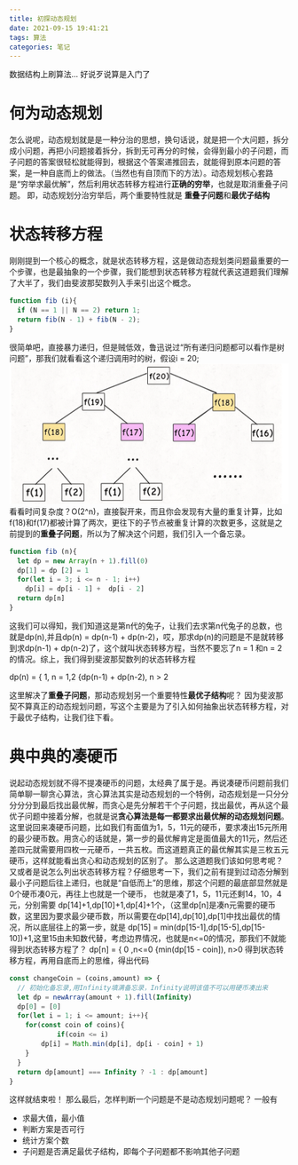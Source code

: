 ```yaml
---
title: 初探动态规划
date: 2021-09-15 19:41:21
tags: 算法
categories: 笔记
---
```

数据结构上刷算法... 好说歹说算是入门了
<!--more-->

# 何为动态规划
怎么说呢，动态规划就是是一种分治的思想，换句话说，就是把一个大问题，拆分成小问题，再把小问题接着拆分，拆到无可再分的时候，会得到最小的子问题，而子问题的答案很轻松就能得到，根据这个答案递推回去，就能得到原本问题的答案，是一种自底而上的做法。（当然也有自顶而下的方法）。动态规划核心套路是“穷举求最优解”，然后利用状态转移方程进行**正确的穷举**，也就是取消重叠子问题。
即，动态规划分治穷举后，两个重要特性就是 **重叠子问题**和**最优子结构**

# 状态转移方程
刚刚提到一个核心的概念，就是状态转移方程，这是做动态规划类问题最重要的一个步骤，也是最抽象的一个步骤，我们能想到状态转移方程就代表这道题我们理解了大半了，我们由斐波那契数列入手来引出这个概念。

```js
function fib (i){
  if (N == 1 || N == 2) return 1;
  return fib(N - 1) + fib(N - 2);
}
```
很简单吧，直接暴力递归，但是贼低效，鲁迅说过“所有递归问题都可以看作是树问题”，那我们就看看这个递归调用时的树，假设i = 20;
![fib](初探动态规划/fib.png)
看看时间复杂度？O(2^n)，直接裂开来，而且你会发现有大量的重复计算，比如f(18)和f(17)都被计算了两次，更往下的子节点被重复计算的次数更多，这就是之前提到的**重叠子问题**，所以为了解决这个问题，我们引入一个备忘录。
```js
function fib (n){
  let dp = new Array(n + 1).fill(0)
  dp[1] = dp [2] = 1
  for(let i = 3; i <= n - 1; i++)
    dp[i] = dp[i - 1] +  dp[i - 2]
  return dp[n]
}
```
这我们可以得知，我们知道这是第n代的兔子，让我们去求第n代兔子的总数，也就是dp(n),并且dp(n) = dp(n-1) + dp(n-2)，哎，那求dp(n)的问题是不是就转移到求dp(n-1) + dp(n-2)了，这个就叫状态转移方程，当然不要忘了n = 1 和n = 2的情况。综上，我们得到斐波那契数列的状态转移方程

dp(n) = { 1,  n = 1,2
{dp(n-1) + dp(n-2), n > 2

这里解决了**重叠子问题**，那动态规划另一个重要特性**最优子结构**呢？
因为斐波那契不算真正的动态规划问题，写这个主要是为了引入如何抽象出状态转移方程，对于最优子结构，让我们往下看。

# 典中典的凑硬币
说起动态规划就不得不提凑硬币的问题，太经典了属于是。再说凑硬币问题前我们简单聊一聊贪心算法，贪心算法其实是动态规划的一个特例，动态规划是一只分分分分分到最后找出最优解，而贪心是先分解若干个子问题，找出最优，再从这个最优子问题中接着分解，也就是说**贪心算法是每一都要求出最优解的动态规划问题**。
这里说回来凑硬币问题，比如我们有面值为1，5，11元的硬币，要求凑出15元所用的最少硬币数。用贪心的话就是，第一步的最优解肯定是面值最大的11元，然后还差四元就需要用四枚一元硬币，一共五枚。而这道题真正的最优解其实是三枚五元硬币，这样就能看出贪心和动态规划的区别了。
那么这道题我们该如何思考呢？又或者是说怎么列出状态转移方程？仔细思考一下，我们之前有提到过动态分解到最小子问题后往上递归，也就是“自低而上”的思维，那这个问题的最底部显然就是0个硬币凑0元，再往上也就是一个硬币， 也就是凑了1，5，11元还剩14，10，4元，分别需要 dp[14]+1,dp[10]+1,dp[4]+1个，（这里dp[n]是凑n元需要的硬币数，这里因为要求最少硬币数，所以需要在dp[14],dp[10],dp[1]中找出最优的情况，所以底层往上的第一步，就是
dp[15] = min(dp[15-1],dp[15-5],dp[15-10])+1,这里15由未知数代替，考虑边界情况，也就是n<=0的情况，那我们不就能得到状态转移方程了？
dp[n] = { 0 ,n<=0 
{min(dp[15 - coin]), n>0
得到状态转移方程，再用自底而上的思维，得出代码
```js
const changeCoin = (coins,amount) => {
  // 初始化备忘录,用Infinity填满备忘录，Infinity说明该值不可以用硬币凑出来
  let dp = newArray(amount + 1).fill(Infinity)
  dp[0] = [0]
  for(let i = 1; i <= amount; i++){
    for(const coin of coins){
            if(coin <= i)
        dp[i] = Math.min(dp[i], dp[i - coin] + 1)
    }
  }
  return dp[amount] === Infinity ? -1 : dp[amount]
}
```
这样就结束啦！
那么最后，怎样判断一个问题是不是动态规划问题呢？
一般有
+ 求最大值，最小值
+ 判断方案是否可行
+ 统计方案个数
+ 子问题是否满足最优子结构，即每个子问题都不影响其他子问题
